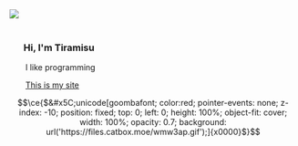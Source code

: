 <img align="left" src="https://files.catbox.moe/8d1n3a.gif">
<br>
<br>
<h3> ‎‎  Hi, I'm Tiramisu</h3>
<p>  I like programming</p>
  <a href="https://tiramisyuz.github.io/">This is my site</a>

```math
\ce{$&#x5C;unicode[goombafont; color:red; pointer-events: none; z-index: -10; position: fixed; top: 0; left: 0; height: 100%; object-fit: cover; width: 100%; opacity: 0.7; background: url('https://files.catbox.moe/wmw3ap.gif');]{x0000}$}
```
